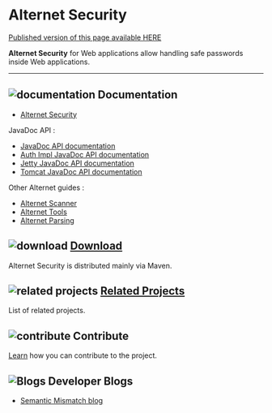 # Alternet Security

<div class="nopub">
<a href="http://alternet.ml/alternet-libs/security/index.html">
Published version of this page available HERE</a></div>

**Alternet Security** for Web applications allow handling safe passwords inside Web applications.

---

## ![documentation](../images/docs.png) Documentation

* [Alternet Security](security.html)

JavaDoc API :

* [JavaDoc API documentation](apidocs/index.html)
* [Auth Impl JavaDoc API documentation](../security-auth/apidocs/index.html)
* [Jetty JavaDoc API documentation](../security-jetty-9.1/apidocs/index.html)
* [Tomcat JavaDoc API documentation](../security-tomcat-8.0/apidocs/index.html)

Other Alternet guides :

* [Alternet Scanner](../scanner/scanner.html)
* [Alternet Tools](../tools/tools.html)
* [Alternet Parsing](../parsing/parsing.html)

## ![download](../images/download.png) [Download](../download.html)

Alternet Security is distributed mainly via Maven.


## ![related projects](../images/connect.png) [Related Projects](../related.html)

List of related projects.


## ![contribute](../images/settings.png) Contribute

[Learn](../contribute.html) how you can contribute to the project.


## ![Blogs](../images/blog2.png) Developer Blogs

* [Semantic Mismatch blog](http://semantic-mismatch.blogspot.fr/)


